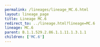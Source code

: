 ```yaml
---
permalink: /lineages/lineage_MC.6.html
layout: lineage_page
title: Lineage MC.6
redirect_to: ../lineage.html?lineage=MC.6
lineage: MC.6
parent: B.1.1.529.2.86.1.1.11.1.3.1.1
children: ['MC.6']
---
```

